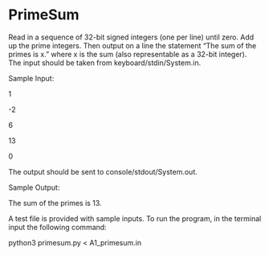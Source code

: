 # PrimeSum
Read in a sequence of 32-bit signed integers (one per line) until zero. Add up the prime integers. Then
output on a line the statement “The sum of the primes is x.” where x is the sum (also representable
as a 32-bit integer).
The input should be taken from keyboard/stdin/System.in.

Sample Input:

1

-2

6

13

0

The output should be sent to console/stdout/System.out.

Sample Output:

The sum of the primes is 13.



A test file is provided with sample inputs. To run the program, in the terminal input the following command:

python3 primesum.py < A1_primesum.in
